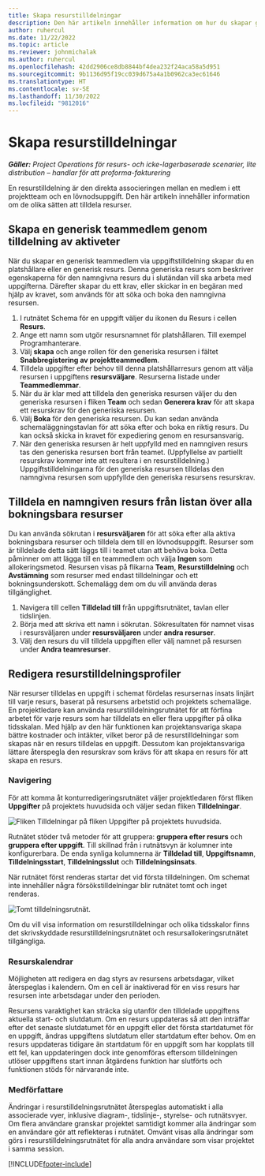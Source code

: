 ```yaml
---
title: Skapa resurstilldelningar
description: Den här artikeln innehåller information om hur du skapar generiska och namngivna resurstilldelningar.
author: ruhercul
ms.date: 11/22/2022
ms.topic: article
ms.reviewer: johnmichalak
ms.author: ruhercul
ms.openlocfilehash: 42dd2906ce8db8844bf4dea232f24aca58a5d951
ms.sourcegitcommit: 9b1136d95f19cc039d675a4a1b0962ca3ec61646
ms.translationtype: HT
ms.contentlocale: sv-SE
ms.lasthandoff: 11/30/2022
ms.locfileid: "9812016"
---
```

# <a name="create-resource-assignments"></a>Skapa resurstilldelningar

_**Gäller:** Project Operations för resurs- och icke-lagerbaserade scenarier, lite distribution – handlar för att proforma-fakturering_


En resurstilldelning är den direkta associeringen mellan en medlem i ett projektteam och en lövnodsuppgift. Den här artikeln innehåller information om de olika sätten att tilldela resurser.

## <a name="create-a-generic-team-member-through-task-assignment"></a>Skapa en generisk teammedlem genom tilldelning av aktiveter


När du skapar en generisk teammedlem via uppgiftstilldelning skapar du en platshållare eller en generisk resurs. Denna generiska resurs som beskriver egenskaperna för den namngivna resurs du i slutändan vill ska arbeta med uppgifterna. Därefter skapar du ett krav, eller skickar in en begäran med hjälp av kravet, som används för att söka och boka den namngivna resursen.

1. I rutnätet Schema för en uppgift väljer du ikonen du Resurs i cellen **Resurs**.
2. Ange ett namn som utgör resursnamnet för platshållaren. Till exempel Programhanterare.
3. Välj **skapa** och ange rollen för den generiska resursen i fältet **Snabbregistering av projektteammedlem**.
4. Tilldela uppgifter efter behov till denna platshållarresurs genom att välja resursen i uppgiftens **resursväljare**. Resurserna listade under **Teammedlemmar**.
5. När du är klar med att tilldela den generiska resursen väljer du den generiska resursen i fliken **Team** och sedan **Generera krav** för att skapa ett resurskrav för den generiska resursen.
6. Välj **Boka** för den generiska resursen. Du kan sedan använda schemaläggningstavlan för att söka efter och boka en riktig resurs. Du kan också skicka in kravet för expediering genom en resursansvarig.
7. När den generiska resursen är helt uppfylld med en namngiven resurs tas den generiska resursen bort från teamet. (Uppfyllelse av partiellt resurskrav kommer inte att resultera i en resurstilldelning.) Uppgiftstilldelningarna för den generiska resursen tilldelas den namngivna resursen som uppfyllde den generiska resursens resurskrav.

## <a name="assign-a-named-resource-from-the-list-of-all-bookable-resources"></a>Tilldela en namngiven resurs från listan över alla bokningsbara resurser

Du kan använda sökrutan i **resursväljaren** för att söka efter alla aktiva bokningsbara resurser och tilldela dem till en lövnodsuppgift. Resurser som är tilldelade detta sätt läggs till i teamet utan att behöva boka. Detta påminner om att lägga till en teammedlem och välja **Ingen** som allokeringsmetod. Resursen visas på flikarna **Team**, **Resurstilldelning** och **Avstämning** som resurser med endast tilldelningar och ett bokningsunderskott. Schemalägg dem om du vill använda deras tillgänglighet.

1. Navigera till cellen **Tilldelad till** från uppgiftsrutnätet, tavlan eller tidslinjen.
2. Börja med att skriva ett namn i sökrutan. Sökresultaten för namnet visas i resursväljaren under **resursväljaren** under **andra resurser**.
3. Välj den resurs du vill tilldela uppgiften eller välj namnet på resursen under **Andra teamresurser**.

## <a name="editing-resource-assignment-contours"></a>Redigera resurstilldelningsprofiler

När resurser tilldelas en uppgift i schemat fördelas resursernas insats linjärt till varje resurs, baserat på resursens arbetstid och projektets schemaläge. En projektledare kan använda resurstilldelningsrutnätet för att förfina arbetet för varje resurs som har tilldelats en eller flera uppgifter på olika tidsskalan. Med hjälp av den här funktionen kan projektansvariga skapa bättre kostnader och intäkter, vilket beror på de resurstilldelningar som skapas när en resurs tilldelas en uppgift. Dessutom kan projektansvariga lättare återspegla den resurskrav som krävs för att skapa en resurs för att skapa en resurs.

### <a name="navigation"></a>Navigering

För att komma åt konturredigeringsrutnätet väljer projektledaren först fliken **Uppgifter** på projektets huvudsida och väljer sedan fliken **Tilldelningar**.

![Fliken Tilldelningar på fliken Uppgifter på projektets huvudsida.](media/AssignmentGrid.png)

Rutnätet stöder två metoder för att gruppera: **gruppera efter resurs** och **gruppera efter uppgift**. Till skillnad från i rutnätsvyn är kolumner inte konfigurerbara. De enda synliga kolumnerna är **Tilldelad till**, **Uppgiftsnamn**, **Tilldelningsstart**, **Tilldelningsslut** och **Tilldelningsinsats**.

När rutnätet först renderas startar det vid första tilldelningen. Om schemat inte innehåller några försökstilldelningar blir rutnätet tomt och inget renderas.

![Tomt tilldelningsrutnät.](media/emptyassignmentgrid.png)

Om du vill visa information om resurstilldelningar och olika tidsskalor finns det skrivskyddade resurstilldelningsrutnätet och resursallokeringsrutnätet tillgängliga.

### <a name="resource-calendars"></a>Resurskalendrar

Möjligheten att redigera en dag styrs av resursens arbetsdagar, vilket återspeglas i kalendern. Om en cell är inaktiverad för en viss resurs har resursen inte arbetsdagar under den perioden.

Resursens varaktighet kan sträcka sig utanför den tilldelade uppgiftens aktuella start- och slutdatum. Om en resurs uppdateras så att den inträffar efter det senaste slutdatumet för en uppgift eller det första startdatumet för en uppgift, ändras uppgiftens slutdatum eller startdatum efter behov. Om en resurs uppdateras tidigare än startdatum för en uppgift som har kopplats till ett fel, kan uppdateringen dock inte genomföras eftersom tilldelningen utlöser uppgiftens start innan åtgärdens funktion har slutförts och funktionen stöds för närvarande inte.

### <a name="co-authoring"></a>Medförfattare

Ändringar i resurstilldelningsrutnätet återspeglas automatiskt i alla associerade vyer, inklusive diagram-, tidslinje-, styrelse- och rutnätsvyer. Om flera användare granskar projektet samtidigt kommer alla ändringar som en användare gör att reflekteras i rutnätet. Omvänt visas alla ändringar som görs i resurstilldelningsrutnätet för alla andra användare som visar projektet i samma session.

[!INCLUDE[footer-include](../includes/footer-banner.md)]

